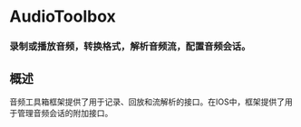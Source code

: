 # AudioToolbox
### 录制或播放音频，转换格式，解析音频流，配置音频会话。
## 概述
音频工具箱框架提供了用于记录、回放和流解析的接口。在IOS中，框架提供了用于管理音频会话的附加接口。
